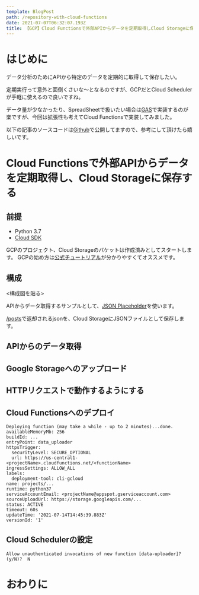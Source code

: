 ```yaml
---
template: BlogPost
path: /repository-with-cloud-functions
date: 2021-07-07T06:32:07.193Z
title: 【GCP】Cloud Functionsで外部APIからデータを定期取得しCloud Storageに保存する
---
```

# はじめに

データ分析のためにAPIから特定のデータを定期的に取得して保存したい。

定期実行って意外と面倒くさいな〜となるのですが、GCPだとCloud Schedulerが手軽に使えるので良いですね。

データ量が少なかったり、SpreadSheetで扱いたい場合は[GAS](https://developers.google.com/apps-script?hl=ja)で実装するのが楽ですが、今回は拡張性も考えてCloud Functionsで実装してみました。

以下の記事のソースコードは[Github](https://github.com/marushosummers/sample-cloud-functions-uploader)で公開してますので、参考にして頂けたら嬉しいです。

# Cloud Functionsで外部APIからデータを定期取得し、Cloud Storageに保存する

## 前提 

- Python 3.7
- [Cloud SDK](https://cloud.google.com/sdk/docs/install?hl=JA)

GCPのプロジェクト、Cloud Storageのバケットは作成済みとしてスタートします。
GCPの始め方は[公式チュートリアル](https://cloud.google.com/deployment-manager/docs/step-by-step-guide/installation-and-setup)が分かりやすくてオススメです。

## 構成

<構成図を貼る>

APIからデータ取得するサンプルとして、[JSON Placeholder](https://jsonplaceholder.typicode.com/)を使います。

[/posts](https://jsonplaceholder.typicode.com/posts)で返却されるjsonを、Cloud StorageにJSONファイルとして保存します。


## APIからのデータ取得

## Google Storageへのアップロード

## HTTPリクエストで動作するようにする

## Cloud Functionsへのデプロイ


```
Deploying function (may take a while - up to 2 minutes)...done.                                                                                                                                                                                                                                                              
availableMemoryMb: 256
buildId: ...
entryPoint: data_uploader
httpsTrigger:
  securityLevel: SECURE_OPTIONAL
  url: https://us-central1-<projectName>.cloudfunctions.net/<functionName>
ingressSettings: ALLOW_ALL
labels:
  deployment-tool: cli-gcloud
name: projects/...
runtime: python37
serviceAccountEmail: <projectName@appspot.gserviceaccount.com>
sourceUploadUrl: https://storage.googleapis.com/...
status: ACTIVE
timeout: 60s
updateTime: '2021-07-14T14:45:39.883Z'
versionId: '1'
```
## Cloud Schedulerの設定

```
Allow unauthenticated invocations of new function [data-uploader]? 
(y/N)?  N
```

# おわりに

